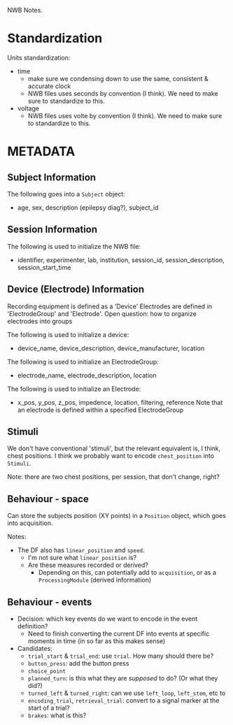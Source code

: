 NWB Notes.

# Standardization

Units standardization:
- time
    - make sure we condensing down to use the same, consistent & accurate clock
    - NWB files uses seconds by convention (I think). We need to make sure to standardize to this.
- voltage
    - NWB files uses volte by convention (I think). We need to make sure to standardize to this.

# METADATA

## Subject Information

The following goes into a `Subject` object:

- age, sex, description (epilepsy diag?), subject_id

## Session Information

The following is used to initialize the NWB file:

- identifier, experimenter, lab, institution, session_id, session_description, session_start_time

## Device (Electrode) Information

Recording equipment is defined as a 'Device'
Electrodes are defined in 'ElectrodeGroup' and 'Electrode'.
Open question: how to organize electrodes into groups

The following is used to initialize a device:
- device_name, device_description, device_manufacturer, location

The following is used to initialize an ElectrodeGroup:
- electrode_name, electrode_description, location

The following is used to initialize an Electrode:
- x_pos, y_pos, z_pos, impedence, location, filtering, reference
Note that an electrode is defined within a specified ElectrodeGroup

## Stimuli

We don't have conventional 'stimuli', but the relevant equivalent is, I think, chest positions.
I think we probably want to encode `chest_position` into `Stimuli`.

Note: there are two chest positions, per session, that don't change, right?

## Behaviour - space

Can store the subjects position (XY points) in a `Position` object, which goes into acquisition.

Notes:
- The DF also has `linear_position` and `speed`.
    - I'm not sure what `linear_position` is?
    - Are these measures recorded or derived?
        - Depending on this, can potentially add to `acquisition`, or as a `ProcessingModule` (derived information)

## Behaviour - events

- Decision: which key events do we want to encode in the event definition?
    - Need to finish converting the current DF into events at specific moments in time (in so far as this makes sense)
- Candidates:
    - `trial_start` & `trial_end`: use `trial`. How many should there be?
    - `button_press`: add the button press
    - `choice_point`
    - `planned_turn`: is this what they are _supposed_ to do? (Or what they did?)
    - `turned_left` & `turned_right`: can we use `left_loop`, `left_stem`, etc to
    - `encoding_trial`, `retrieval_trial`: convert to a signal marker at the start of a trial?
    - `brakes`: what is this?
